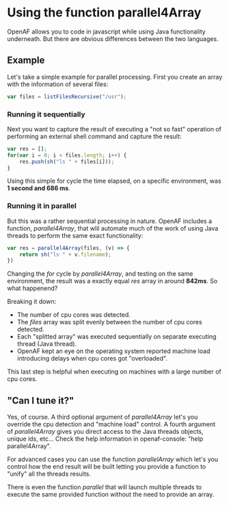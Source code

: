 # Using the function parallel4Array

OpenAF allows you to code in javascript while using Java functionality underneath. But there are obvious differences between the two languages.

## Example

Let's take a simple example for parallel processing. First you create an array with the information of several files:

````javascript
var files = listFilesRecursive("/usr");
````

### Running it sequentially 

Next you want to capture the result of executing a "not so fast" operation of performing an external shell command and capture the result:

````javascript
var res = [];
for(var i = 0; i < files.length; i++) {
    res.push(sh("ls " + files[i]));
}
````

Using this simple for cycle the time elapsed, on a specific environment, was __1 second and 686 ms__.

### Running it in parallel

But this was a rather sequential processing in nature. OpenAF includes a function, _parallel4Array_, that wlil automate much of the work of using Java threads to perform the same exact functionality:

````javascript
var res = parallel4Array(files, (v) => {
    return sh("ls " + v.filename);
})
````

Changing the _for_ cycle by _parallel4Array_, and testing on the same environment, the result was a exactly equal _res_ array in around __842ms__. So what happenend?

Breaking it down:

* The number of cpu cores was detected.
* The _files_ array was split evenly between the number of cpu cores detected.
* Each "splitted array" was executed sequentially on separate executing thread (Java thread).
* OpenAF kept an eye on the operating system reported machine load introducing delays when cpu cores got "overloaded".

This last step is helpful when executing on machines with a large number of cpu cores.

## "Can I tune it?"

Yes, of course. A third optional argument of _parallel4Array_ let's you override the cpu detection and "machine load" control. A fourth argument of _parallel4Array_ gives you direct access to the Java threads objects, unique ids, etc... Check the help information in openaf-console: "help parallel4Array".

For advanced cases you can use the function _parallelArray_ which let's you control how the end result will be built letting you provide a function to "unify" all the threads results.

There is even the function _parallel_ that will launch multiple threads to execute the same provided function without the need to provide an array.